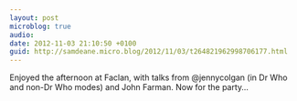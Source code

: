 ```yaml
---
layout: post
microblog: true
audio: 
date: 2012-11-03 21:10:50 +0100
guid: http://samdeane.micro.blog/2012/11/03/t264821962998706177.html
---
```

Enjoyed the afternoon at Faclan, with talks from @jennycolgan (in Dr Who and non-Dr Who modes) and John Farman. Now for the party…
